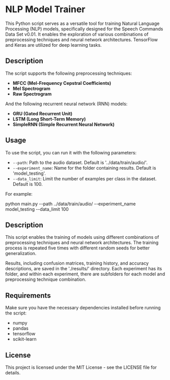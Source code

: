 # NLP Model Trainer

This Python script serves as a versatile tool for training Natural Language Processing (NLP) models, specifically designed for the Speech Commands Data Set v0.01. It enables the exploration of various combinations of preprocessing techniques and neural network architectures. TensorFlow and Keras are utilized for deep learning tasks.

## Description

The script supports the following preprocessing techniques:

- **MFCC (Mel-Frequency Cepstral Coefficients)**
- **Mel Spectrogram**
- **Raw Spectrogram**

And the following recurrent neural network (RNN) models:

- **GRU (Gated Recurrent Unit)**
- **LSTM (Long Short-Term Memory)**
- **SimpleRNN (Simple Recurrent Neural Network)**

## Usage

To use the script, you can run it with the following parameters:

- `--path`: Path to the audio dataset. Default is '../data/train/audio/'.
- `--experiment_name`: Name for the folder containing results. Default is 'model_testing'.
- `--data_limit`: Limit the number of examples per class in the dataset. Default is 100.

For example:

python main.py --path ../data/train/audio/ --experiment_name model_testing --data_limit 100

## Description

This script enables the training of models using different combinations of preprocessing techniques and neural network architectures. The training process is repeated five times with different random seeds for better generalization.

Results, including confusion matrices, training history, and accuracy descriptions, are saved in the './results/' directory. Each experiment has its folder, and within each experiment, there are subfolders for each model and preprocessing technique combination.

## Requirements

Make sure you have the necessary dependencies installed before running the script:

- numpy
- pandas
- tensorflow
- scikit-learn

## License

This project is licensed under the MIT License - see the LICENSE file for details.
